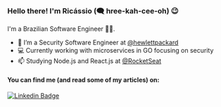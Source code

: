 ### Hello there! I'm Ricássio (🗨 hree-kah-cee-oh) 😉

I'm a Brazilian Software Engineer 👨‍💻. 

- 🔭 I’m a Security Software Engineer at [@hewlettpackard](https://github.com/hewlettpackard)
- 💻 Currently working with microservices in GO focusing on security
- 📫 Studying Node.js and React.js at [@RocketSeat](https://github.com/RocketSeat)

#### You can find me (and read some of my articles) on:
[![Linkedin Badge](https://img.shields.io/badge/-LinkedIn-blue?style=flat-square&logo=Linkedin&logoColor=white&link=https://www.linkedin.com/in/ricassiocosta/)](https://www.linkedin.com/in/ricassiocosta/)
